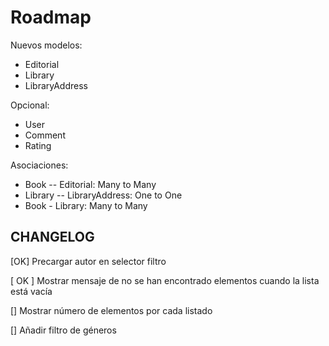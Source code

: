 #  Roadmap

Nuevos modelos:
* Editorial
* Library
* LibraryAddress
  
Opcional:
* User
* Comment
* Rating

Asociaciones:
* Book -- Editorial: Many to Many
* Library -- LibraryAddress: One to One
* Book - Library: Many to Many

## CHANGELOG

[OK] Precargar autor en selector filtro

[ OK ] Mostrar mensaje de no se han encontrado elementos cuando la lista está vacía

[] Mostrar número de elementos por cada listado

[] Añadir filtro de géneros

